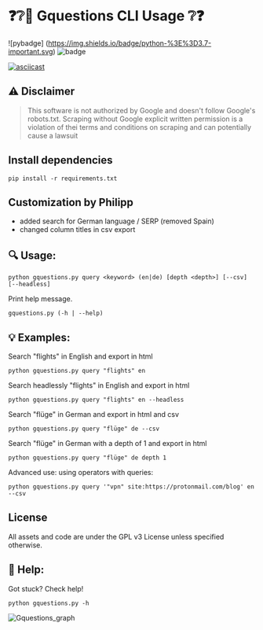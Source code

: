 # ❓❔👾 Gquestions CLI Usage ❔❓

 ![pybadge] (https://img.shields.io/badge/python-%3E%3D3.7-important.svg)  ![badge](https://img.shields.io/badge/license-GPLv3-brightgreen.svg)



[![asciicast](https://asciinema.org/a/4wrOzHnxQVcTImuofzdMxB35L.svg)](https://asciinema.org/a/4wrOzHnxQVcTImuofzdMxB35L)

## ⚠ Disclaimer
> This software is not authorized by Google and doesn't follow Google's
> robots.txt. Scraping without Google explicit written permission is a violation of thei
> terms and conditions on scraping and can potentially cause a lawsuit

## Install dependencies
```
pip install -r requirements.txt
```

## Customization by Philipp

* added search for German language / SERP (removed Spain)
* changed column titles in csv export

## 🔍 Usage:

```
python gquestions.py query <keyword> (en|de) [depth <depth>] [--csv] [--headless]
```

Print help message.

```
gquestions.py (-h | --help)
```


## 💡 Examples:
Search "flights" in English and export in html

```
python gquestions.py query "flights" en
```

Search headlessly "flights" in English and export in html
```
python gquestions.py query "flights" en --headless   

```

Search "flüge" in German and export in html and csv
```
python gquestions.py query "flüge" de --csv
```

Search "flüge" in German with a depth of 1 and export in html
```
python gquestions.py query "flüge" de depth 1 
```

Advanced use: using operators with queries:

```
python gquestions.py query '"vpn" site:https://protonmail.com/blog' en --csv
```

## License
All assets and code are under the GPL v3 License unless specified otherwise.

## 👀 Help:
Got stuck? Check help!
```
python gquestions.py -h
```

![Gquestions_graph](https://i.gyazo.com/5f9677d13ba9845e0f38972e4d8c6ed3.png)
